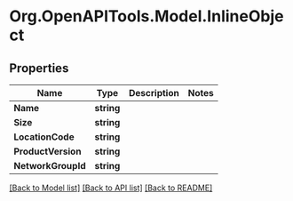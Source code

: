 
# Org.OpenAPITools.Model.InlineObject

## Properties

Name | Type | Description | Notes
------------ | ------------- | ------------- | -------------
**Name** | **string** |  | 
**Size** | **string** |  | 
**LocationCode** | **string** |  | 
**ProductVersion** | **string** |  | 
**NetworkGroupId** | **string** |  | 

[[Back to Model list]](../README.md#documentation-for-models)
[[Back to API list]](../README.md#documentation-for-api-endpoints)
[[Back to README]](../README.md)

